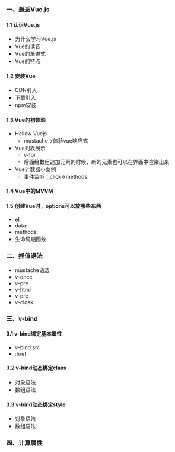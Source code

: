 ### 一、邂逅Vue.js
#### 1.1 认识Vue.js
* 为什么学习Vue.js
* Vue的读音
* Vue的渐进式
* Vue的特点
#### 1.2 安装Vue
* CDN引入
* 下载引入
* npm安装
#### 1.3 Vue的初体验
* Hellow Vuejs
  * mustache->体验vue响应式
* Vue列表展示
  * v-for
  * 后面给数组追加元素的时候，新的元素也可以在界面中渲染出来
* Vue计数器小案例
  * 事件监听：click->methods
#### 1.4 Vue中的MVVM

#### 1.5 创建Vue时，options可以放哪些东西
* el:
* data:
* methods:
* 生命周期函数


### 二、插值语法
* mustache语法
* v-once
* v-pre
* v-html
* v-pre
* v-cloak


### 三、v-bind
#### 3.1 v-bind绑定基本属性
* v-bind:src
* :href
#### 3.2 v-bind动态绑定class
* 对象语法
* 数组语法
#### 3.3 v-bind动态绑定style
* 对象语法
* 数组语法

### 四、计算属性